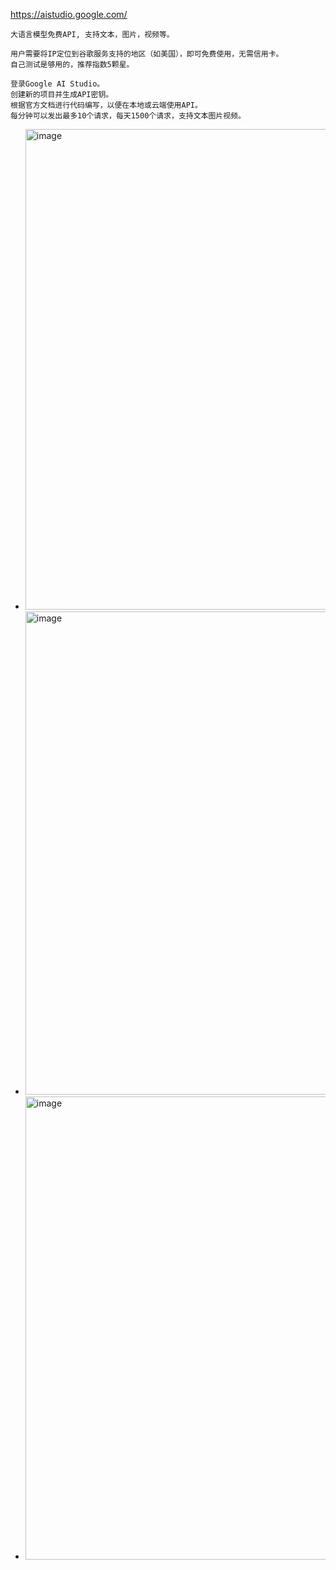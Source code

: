 https://aistudio.google.com/
```
大语言模型免费API, 支持文本，图片，视频等。

用户需要将IP定位到谷歌服务支持的地区（如美国），即可免费使用，无需信用卡。
自己测试是够用的，推荐指数5颗星。

登录Google AI Studio。
创建新的项目并生成API密钥。
根据官方文档进行代码编写，以便在本地或云端使用API。
每分钟可以发出最多10个请求，每天1500个请求，支持文本图片视频。
```
- <img width="769" alt="image" src="https://github.com/user-attachments/assets/305c5563-86be-40b5-8112-78edc2d621fe" />
- <img width="773" alt="image" src="https://github.com/user-attachments/assets/5428a75f-4ca4-41c4-96ae-191f356910e3" />
- <img width="741" alt="image" src="https://github.com/user-attachments/assets/63f0f28e-6217-4bc6-a827-b98f15baf1d7" />

